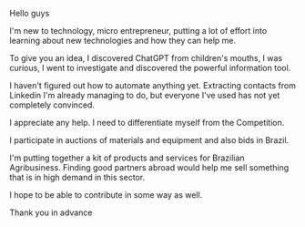 Hello guys

I'm new to technology, micro entrepreneur, putting a lot of effort into learning about new technologies and how they can help me. 

To give you an idea, I discovered ChatGPT from children's mouths, I was curious, I went to investigate and discovered the powerful information tool.

I haven't figured out how to automate anything yet. Extracting contacts from Linkedin I'm already managing to do, but everyone I've used has not yet completely convinced. 

I appreciate any help. I need to differentiate myself from the Competition. 

I participate in auctions of materials and equipment and also bids in Brazil. 

I'm putting together a kit of products and services for Brazilian Agribusiness. Finding good partners abroad would help me sell something that is in high demand in this sector.

I hope to be able to contribute in some way as well. 

Thank you in advance 
